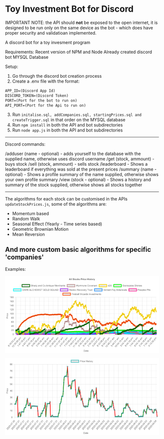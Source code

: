 # Toy Investment Bot for Discord

IMPORTANT NOTE: the API should **not** be exposed to the open internet, it is designed to be run only on the same device as the bot - which does have proper security and validatioan implemented.  

A discord bot for a toy invesment program 

Requirements: 
    Recent version of NPM and Node
    Already created discord bot
    MYSQL Database

Setup:
1. Go through the discord bot creation process
2. Create a .env file with the format:
```
APP_ID=(Discord App Id)
DISCORD_TOKEN=(Discord Token)
PORT=(Port for the bot to run on)
API_PORT=(Port for the Api to run on)
```
3. Run `initalise.sql, addCompanies.sql, startingPrices.sql and createTrigger.sql` in that order on the MYSQL database 
4. Run `npm install` in both the API and bot subdirectories
5. Run `node app.js` in both the API and bot subdirectories
---
Discord commands:

/adduser (name - optional) - adds yourself to the database with the supplied name, otherwise uses discord username
/get (stock, ammount) - buys stock 
/sell (stock, ammount) - sells stock
/leaderboard - Shows a leaderboard if everything was sold at the present prices
/summary (name - optional) - Shows a profile summary of the name supplied, otherwise shows your own profile summary
/view (stock - optional) - Shows a history and summary of the stock supplied, otherwise shows all stocks together

---

The algorithms for each stock can be customised in the APIs `updateStockPrices.js`, some of the algorithms are: 
- Momentum based
- Random Walk
- Seasonal Effect (Yearly - Time series based)
- Geometric Brownian Motion
- Mean Reversion

And more custom basic algorithms for specific 'companies'
---

Examples:

![All Prices](api/public/images/all-stocks-history.png)

![WC Prices](api/public/images/price-history-$WC.png)

